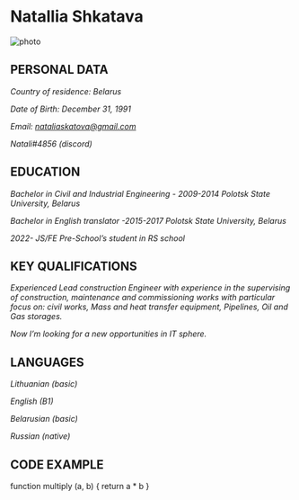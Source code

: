 # Natallia Shkatava

![photo](C:\Users\User\Downloads\photo.jpg "photo")

## PERSONAL DATA

*Country of residence:	Belarus*

*Date of Birth: December 31, 1991*

*Email:	nataliaskatova@gmail.com*

*Natali#4856 (discord)*

## EDUCATION
*Bachelor in Civil and Industrial Engineering - 2009-2014 Polotsk State University, Belarus*

*Bachelor in English translator -2015-2017 Polotsk State University, Belarus*

*2022-   JS/FE Pre-School’s student in RS school*

## KEY QUALIFICATIONS

*Experienced Lead construction Engineer with experience in the supervising of construction, maintenance and commissioning works with particular focus on: civil works, Mass and heat transfer equipment, Pipelines, Oil and Gas storages.*

*Now I’m looking for a new opportunities in IT sphere.*

## LANGUAGES
*Lithuanian (basic)*

*English (B1)*

*Belarusian (basic)*

*Russian (native)*

## **CODE EXAMPLE**
function multiply (a, b) {
return a * b
}
